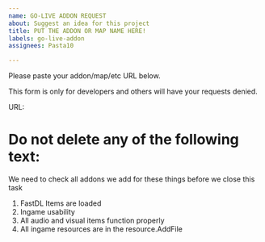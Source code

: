 ```yaml
---
name: GO-LIVE ADDON REQUEST
about: Suggest an idea for this project
title: PUT THE ADDON OR MAP NAME HERE!
labels: go-live-addon
assignees: Pasta10

---
```


Please paste your addon/map/etc URL below. 

This form is only for developers and others will have your requests denied.

URL: 



Do not delete any of the following text: 
============================
We need to check all addons we add for these things before we close this task 
1. FastDL Items are loaded 
2. Ingame usability
3. All audio and visual items function properly 
4. All ingame resources are in the resource.AddFile
